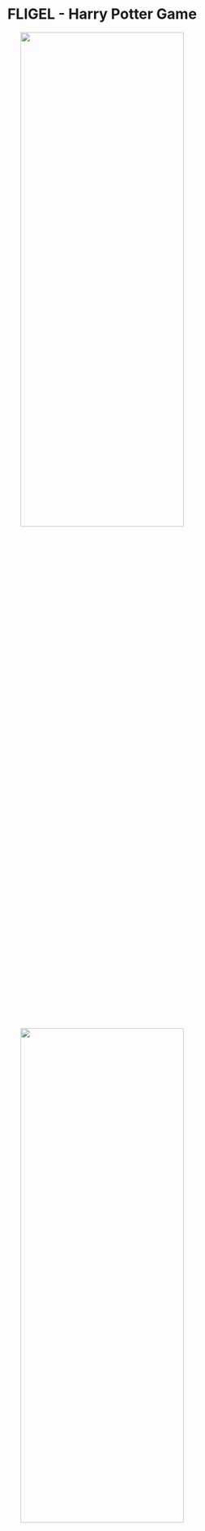 <h1 align="center">FLIGEL - Harry Potter Game</h1>

<p align="center">
<img src="https://user-images.githubusercontent.com/53074235/122717330-15060280-d289-11eb-958e-4c6b397d5697.png" width="80%" height="50%">
</p>

<p align="center">
<img src="https://user-images.githubusercontent.com/53074235/122720908-a8413700-d28d-11eb-99bd-7964054cbaf4.png" width="80%" height="50%">
</p>
